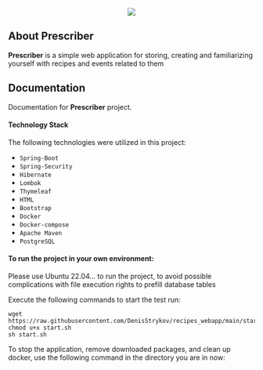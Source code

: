 <p align="center">
      <img src="https://i.ibb.co/Cmhcc1T/view-gif.gif">
</p>

## About Prescriber

**Prescriber** is a simple web application for storing, creating and familiarizing yourself with recipes and events
related to them

## Documentation

Documentation for **Prescriber** project.

#### Technology Stack

The following technologies were utilized in this project:

- `Spring-Boot`
- `Spring-Security`
- `Hibernate`
- `Lombok`
- `Thymeleaf`
- `HTML`
- `Bootstrap`
- `Docker`
- `Docker-compose`
- `Apache Maven`
- `PostgreSQL`

#### To run the project in your own environment:

Please use Ubuntu 22.04... to run the project, to avoid possible complications with file execution rights to prefill
database tables

Execute the following commands to start the test run:

```shell
wget https://raw.githubusercontent.com/DenisStrykov/recipes_webapp/main/start.sh
chmod u+x start.sh
sh start.sh
```

To stop the application, remove downloaded packages, and clean up docker, use the following command in the directory you
are in now:

```shell

```

